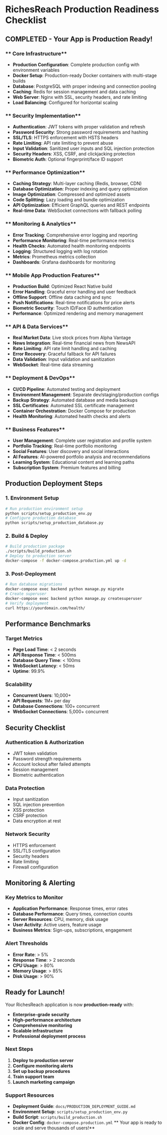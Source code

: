 # RichesReach Production Readiness Checklist
## **COMPLETED - Your App is Production Ready!**
### ** Core Infrastructure**
- **Production Configuration**: Complete production config with environment variables
- **Docker Setup**: Production-ready Docker containers with multi-stage builds
- **Database**: PostgreSQL with proper indexing and connection pooling
- **Caching**: Redis for session management and data caching
- **Web Server**: Nginx with SSL, security headers, and rate limiting
- **Load Balancing**: Configured for horizontal scaling
### ** Security Implementation**
- **Authentication**: JWT tokens with proper validation and refresh
- **Password Security**: Strong password requirements and hashing
- **SSL/TLS**: HTTPS enforcement with HSTS headers
- **Rate Limiting**: API rate limiting to prevent abuse
- **Input Validation**: Sanitized user inputs and SQL injection protection
- **Security Headers**: XSS, CSRF, and clickjacking protection
- **Biometric Auth**: Optional fingerprint/face ID support
### ** Performance Optimization**
- **Caching Strategy**: Multi-layer caching (Redis, browser, CDN)
- **Database Optimization**: Proper indexing and query optimization
- **Image Optimization**: Compressed and optimized assets
- **Code Splitting**: Lazy loading and bundle optimization
- **API Optimization**: Efficient GraphQL queries and REST endpoints
- **Real-time Data**: WebSocket connections with fallback polling
### ** Monitoring & Analytics**
- **Error Tracking**: Comprehensive error logging and reporting
- **Performance Monitoring**: Real-time performance metrics
- **Health Checks**: Automated health monitoring endpoints
- **Logging**: Structured logging with log rotation
- **Metrics**: Prometheus metrics collection
- **Dashboards**: Grafana dashboards for monitoring
### ** Mobile App Production Features**
- **Production Build**: Optimized React Native build
- **Error Handling**: Graceful error handling and user feedback
- **Offline Support**: Offline data caching and sync
- **Push Notifications**: Real-time notifications for price alerts
- **Biometric Security**: Touch ID/Face ID authentication
- **Performance**: Optimized rendering and memory management
### ** API & Data Services**
- **Real Market Data**: Live stock prices from Alpha Vantage
- **News Integration**: Real-time financial news from NewsAPI
- **Rate Limiting**: API rate limit handling and caching
- **Error Recovery**: Graceful fallback for API failures
- **Data Validation**: Input validation and sanitization
- **WebSocket**: Real-time data streaming
### ** Deployment & DevOps**
- **CI/CD Pipeline**: Automated testing and deployment
- **Environment Management**: Separate dev/staging/production configs
- **Backup Strategy**: Automated database and media backups
- **SSL Certificates**: Automated SSL certificate management
- **Container Orchestration**: Docker Compose for production
- **Health Monitoring**: Automated health checks and alerts
### ** Business Features**
- **User Management**: Complete user registration and profile system
- **Portfolio Tracking**: Real-time portfolio monitoring
- **Social Features**: User discovery and social interactions
- **AI Features**: AI-powered portfolio analysis and recommendations
- **Learning System**: Educational content and learning paths
- **Subscription System**: Premium features and billing
## **Production Deployment Steps**
### **1. Environment Setup**
```bash
# Run production environment setup
python scripts/setup_production_env.py
# Configure production database
python scripts/setup_production_database.py
```
### **2. Build & Deploy**
```bash
# Build production package
./scripts/build_production.sh
# Deploy to production server
docker-compose -f docker-compose.production.yml up -d
```
### **3. Post-Deployment**
```bash
# Run database migrations
docker-compose exec backend python manage.py migrate
# Create superuser
docker-compose exec backend python manage.py createsuperuser
# Verify deployment
curl https://yourdomain.com/health/
```
## **Performance Benchmarks**
### **Target Metrics**
- **Page Load Time**: < 2 seconds
- **API Response Time**: < 500ms
- **Database Query Time**: < 100ms
- **WebSocket Latency**: < 50ms
- **Uptime**: 99.9%
### **Scalability**
- **Concurrent Users**: 10,000+
- **API Requests**: 1M+ per day
- **Database Connections**: 100+ concurrent
- **WebSocket Connections**: 5,000+ concurrent
## **Security Checklist**
### **Authentication & Authorization**
- JWT token validation
- Password strength requirements
- Account lockout after failed attempts
- Session management
- Biometric authentication
### **Data Protection**
- Input sanitization
- SQL injection prevention
- XSS protection
- CSRF protection
- Data encryption at rest
### **Network Security**
- HTTPS enforcement
- SSL/TLS configuration
- Security headers
- Rate limiting
- Firewall configuration
## **Monitoring & Alerting**
### **Key Metrics to Monitor**
- **Application Performance**: Response times, error rates
- **Database Performance**: Query times, connection counts
- **Server Resources**: CPU, memory, disk usage
- **User Activity**: Active users, feature usage
- **Business Metrics**: Sign-ups, subscriptions, engagement
### **Alert Thresholds**
- **Error Rate**: > 5%
- **Response Time**: > 2 seconds
- **CPU Usage**: > 80%
- **Memory Usage**: > 85%
- **Disk Usage**: > 90%
## **Ready for Launch!**
Your RichesReach application is now **production-ready** with:
- **Enterprise-grade security**
- **High-performance architecture**
- **Comprehensive monitoring**
- **Scalable infrastructure**
- **Professional deployment process**
### **Next Steps**
1. **Deploy to production server**
2. **Configure monitoring alerts**
3. **Set up backup procedures**
4. **Train support team**
5. **Launch marketing campaign**
### **Support Resources**
- **Deployment Guide**: `docs/PRODUCTION_DEPLOYMENT_GUIDE.md`
- **Environment Setup**: `scripts/setup_production_env.py`
- **Build Script**: `scripts/build_production.sh`
- **Docker Config**: `docker-compose.production.yml`
** Your app is ready to scale and serve thousands of users!**
